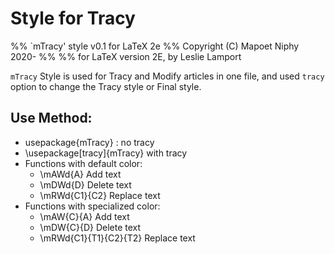 # Style for Tracy

%% `mTracy' style v0.1 for LaTeX 2e
%% Copyright (C) Mapoet Niphy 2020-
%%
%% for LaTeX version 2E, by Leslie Lamport

`mTracy` Style is used for Tracy and Modify articles in one file, and used `tracy` option to change the Tracy style or Final style.

## Use Method:
* usepackage{mTracy} : no tracy
* \usepackage[tracy]{mTracy} with tracy
* Functions with default color:
    * \mAWd{A}              Add text
    * \mDWd{D}              Delete text
    * \mRWd{C1}{C2}         Replace text
* Functions with specialized color:
    * \mAW{C}{A}            Add text
    * \mDW{C}{D}            Delete text
    * \mRWd{C1}{T1}{C2}{T2} Replace text